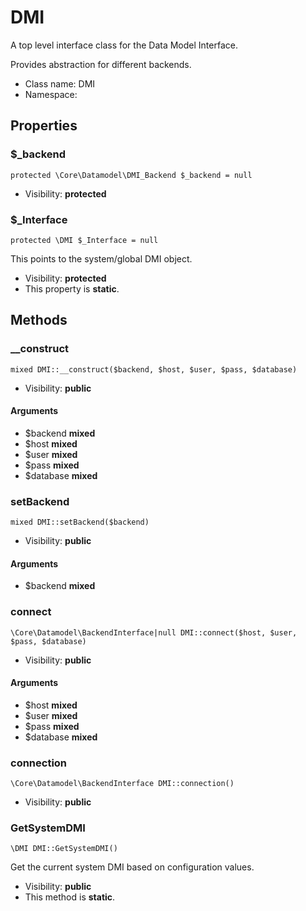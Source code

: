 DMI
===============

A top level interface class for the Data Model Interface.

Provides abstraction for different backends.


* Class name: DMI
* Namespace: 





Properties
----------


### $_backend

    protected \Core\Datamodel\DMI_Backend $_backend = null





* Visibility: **protected**


### $_Interface

    protected \DMI $_Interface = null

This points to the system/global DMI object.



* Visibility: **protected**
* This property is **static**.


Methods
-------


### __construct

    mixed DMI::__construct($backend, $host, $user, $pass, $database)





* Visibility: **public**


#### Arguments
* $backend **mixed**
* $host **mixed**
* $user **mixed**
* $pass **mixed**
* $database **mixed**



### setBackend

    mixed DMI::setBackend($backend)





* Visibility: **public**


#### Arguments
* $backend **mixed**



### connect

    \Core\Datamodel\BackendInterface|null DMI::connect($host, $user, $pass, $database)





* Visibility: **public**


#### Arguments
* $host **mixed**
* $user **mixed**
* $pass **mixed**
* $database **mixed**



### connection

    \Core\Datamodel\BackendInterface DMI::connection()





* Visibility: **public**




### GetSystemDMI

    \DMI DMI::GetSystemDMI()

Get the current system DMI based on configuration values.



* Visibility: **public**
* This method is **static**.



